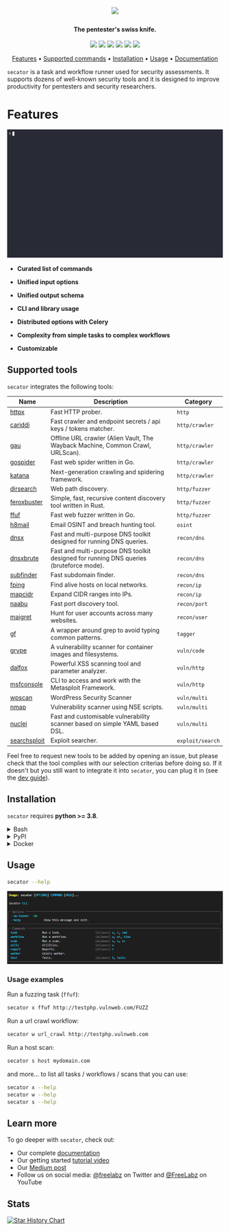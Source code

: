 <h1 align="center">
	<img src="https://github.com/freelabz/secator/assets/9629314/ee203af4-e853-439a-af01-edeabfc4bf07/" width="400">
</h1>

<h4 align="center">The pentester's swiss knife.</h4>

<p align="center">
<!-- <a href="https://goreportcard.com/report/github.com/freelabz/secator"><img src="https://goreportcard.com/badge/github.com/freelabz/secator"></a> -->
<img src="https://img.shields.io/badge/python-3.6-blue.svg">
<a href="https://github.com/freelabz/secator/releases"><img src="https://img.shields.io/github/release/freelabz/secator"></a>
<a href="https://github.com/freelabz/secator/blob/main/LICENSE"><img src="https://img.shields.io/badge/License-BSL%201.1-brightgreen.svg"></a>
<a href="https://pypi.org/project/secator/"><img src="https://img.shields.io/pypi/dm/secator"></a>
<a href="https://twitter.com/freelabz"><img src="https://img.shields.io/twitter/follow/freelabz.svg?logo=twitter"></a>
<a href="https://youtube.com/@FreeLabz"><img src="https://img.shields.io/youtube/channel/subscribers/UCu-F6SpU0h2NP18zBBP04cw?style=social&label=Subscribe%20%40FreeLabz"></a>
<!-- <a href="https://discord.gg/freelabz"><img src="https://img.shields.io/discord/695645237418131507.svg?logo=discord"></a> -->
</p>


<p align="center">
  <a href="#features">Features</a> •
  <a href="#supported-commands">Supported commands</a> •
  <a href="#install-secator">Installation</a> •
  <a href="#usage">Usage</a> •
  <a href="https://docs.freelabz.com">Documentation</a>
</p>

`secator` is a task and workflow runner used for security assessments. It supports dozens of well-known security tools
and it is designed to improve productivity for pentesters and security researchers.

# Features

![](images/short_demo.gif)

* **Curated list of commands**

* **Unified input options**

* **Unified output schema**

* **CLI and library usage**

* **Distributed options with Celery**

* **Complexity from simple tasks to complex workflows**

* **Customizable**


## Supported tools

`secator` integrates the following tools:

| Name                                                          | Description                                                                    | Category       |
|---------------------------------------------------------------|--------------------------------------------------------------------------------|----------------|
| [httpx](https://github.com/projectdiscovery/httpx)            | Fast HTTP prober.                                                              | `http`         |
| [cariddi](https://github.com/edoardottt/cariddi)              | Fast crawler and endpoint secrets / api keys / tokens matcher.                 | `http/crawler` |
| [gau](https://github.com/lc/gau)                              | Offline URL crawler (Alien Vault, The Wayback Machine, Common Crawl, URLScan). | `http/crawler` |
| [gospider](https://github.com/jaeles-project/gospider)        | Fast web spider written in Go.                                                 | `http/crawler` |
| [katana](https://github.com/projectdiscovery/katana)          | Next-generation crawling and spidering framework.                              | `http/crawler` |
| [dirsearch](https://github.com/maurosoria/dirsearch)          | Web path discovery.                                                            | `http/fuzzer`  |
| [feroxbuster](https://github.com/epi052/feroxbuster)          | Simple, fast, recursive content discovery tool written in Rust.                | `http/fuzzer`  |
| [ffuf](https://github.com/ffuf/ffuf)                          | Fast web fuzzer written in Go.                                                 | `http/fuzzer`  |
| [h8mail](https://github.com/khast3x/h8mail)                   | Email OSINT and breach hunting tool.                                           | `osint`        |
| [dnsx](https://github.com/projectdiscovery/dnsx)              | Fast and multi-purpose DNS toolkit designed for running DNS queries.           | `recon/dns`    |
| [dnsxbrute](https://github.com/projectdiscovery/dnsx)              | Fast and multi-purpose DNS toolkit designed for running DNS queries (bruteforce mode).           | `recon/dns`    |
| [subfinder](https://github.com/projectdiscovery/subfinder)    | Fast subdomain finder.                                                         | `recon/dns`    |
| [fping](https://fping.org/)                                   | Find alive hosts on local networks.                                            | `recon/ip`     |
| [mapcidr](https://github.com/projectdiscovery/mapcidr)        | Expand CIDR ranges into IPs.                                                   | `recon/ip`     |
| [naabu](https://github.com/projectdiscovery/naabu)            | Fast port discovery tool.                                                      | `recon/port`   |
| [maigret](https://github.com/soxoj/maigret)                   | Hunt for user accounts across many websites.                                   | `recon/user`   |
| [gf](https://github.com/tomnomnom/gf)                         | A wrapper around grep to avoid typing common patterns.                         | `tagger`       |
| [grype](https://github.com/anchore/grype)                     | A vulnerability scanner for container images and filesystems.                  | `vuln/code`    |
| [dalfox](https://github.com/hahwul/dalfox)                    | Powerful XSS scanning tool and parameter analyzer.                             | `vuln/http`    |
| [msfconsole](https://docs.rapid7.com/metasploit/msf-overview) | CLI to access and work with the Metasploit Framework.                          | `vuln/http`    |
| [wpscan](https://github.com/wpscanteam/wpscan)                | WordPress Security Scanner                                                     | `vuln/multi`   |
| [nmap](https://github.com/nmap/nmap)                          | Vulnerability scanner using NSE scripts.                                       | `vuln/multi`   |
| [nuclei](https://github.com/projectdiscovery/nuclei)          | Fast and customisable vulnerability scanner based on simple YAML based DSL.    | `vuln/multi`   |
| [searchsploit](https://gitlab.com/exploit-database/exploitdb) | Exploit searcher. | `exploit/search`    |

Feel free to request new tools to be added by opening an issue, but please 
check that the tool complies with our selection criterias before doing so. If it doesn't but you still want to integrate it into `secator`, you can plug it in (see the [dev guide](https://docs.freelabz.com/for-developers/writing-custom-tasks)).


## Installation

`secator` requires **python >= 3.8**.

<details>
  <summary>Bash</summary>

    wget -O - https://raw.githubusercontent.com/freelabz/secator/main/scripts/install.sh | sh

This script installs the latest Go and Ruby versions, all the tools supported by `secator`, as well as `secator` itself.
</details>

<details>
	<summary>PyPI</summary>

	pipx install secator
	secator install go    # install the latest version of Go
	secator install ruby  # install the latest version of Ruby
	secator install tools # install supported tools

You can also use `pip install secator` but make sure you are in a virtual environment !
</details>

<details>
	<summary>Docker</summary>

	docker run freelabz/secator

The Docker image is quite big, because it contains all the tools supported by `secator`.
</details>


## Usage
```sh
secator --help
```
![](images/help.png)


### Usage examples

Run a fuzzing task (`ffuf`):

```sh
secator x ffuf http://testphp.vulnweb.com/FUZZ
```

Run a url crawl workflow:

```sh
secator w url_crawl http://testphp.vulnweb.com
```

Run a host scan:

```sh
secator s host mydomain.com
```

and more... to list all tasks / workflows / scans that you can use:
```sh
secator x --help
secator w --help
secator s --help
```

## Learn more

To go deeper with `secator`, check out:
* Our complete [documentation](https://docs.freelabz.com)
* Our getting started [tutorial video](https://youtu.be/-JmUTNWQDTQ?si=qpAClDWMXo2zwUK7)
* Our [Medium post](https://medium.com/p/09333f3d3682)
* Follow us on social media: [@freelabz](https://twitter.com/freelabz) on Twitter and [@FreeLabz](https://youtube.com/@FreeLabz) on YouTube

## Stats

<a href="https://star-history.com/#freelabz/secator&Date">
  <picture>
    <source media="(prefers-color-scheme: dark)" srcset="https://api.star-history.com/svg?repos=freelabz/secator&type=Date&theme=dark" />
    <source media="(prefers-color-scheme: light)" srcset="https://api.star-history.com/svg?repos=freelabz/secator&type=Date" />
    <img alt="Star History Chart" src="https://api.star-history.com/svg?repos=freelabz/secator&type=Date" />
  </picture>
</a>
